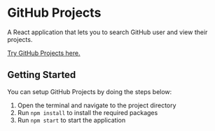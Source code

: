 # GitHub Projects

A React application that lets you to search GitHub user and view their projects.

[Try GitHub Projects here.](http://github-projects.web.app)

## Getting Started

You can setup GitHub Projects by doing the steps below:

1. Open the terminal and navigate to the project directory
2. Run `npm install` to install the required packages
3. Run `npm start` to start the application
